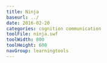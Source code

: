 ```yaml
---
title: Ninja
baseurl: ../
date: 2016-02-20
categories: cognition communication
toolFile: ninja.swf
toolWidth: 800
toolHeight: 600
navGroup: learningtools
---
```


